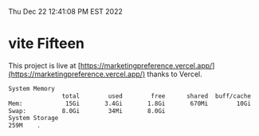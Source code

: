 Thu Dec 22 12:41:08 PM EST 2022

# vite Fifteen


This project is live at [https://marketingpreference.vercel.app/](https://marketingpreference.vercel.app/) thanks to Vercel.

```bash
System Memory
               total        used        free      shared  buff/cache   available
Mem:            15Gi       3.4Gi       1.8Gi       670Mi        10Gi        10Gi
Swap:          8.0Gi        34Mi       8.0Gi
System Storage
259M	.
```
```bash
